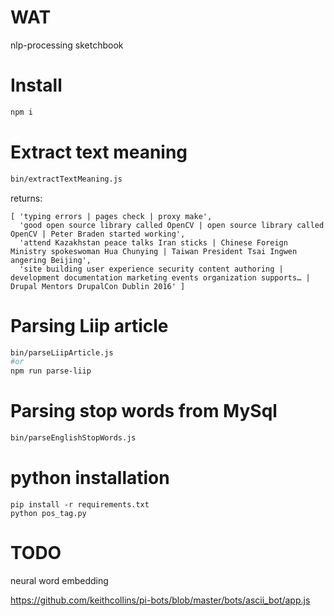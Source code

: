 # WAT

nlp-processing sketchbook


# Install
```bash
npm i
```



# Extract text meaning
```bash
bin/extractTextMeaning.js
```

returns:
```
[ 'typing errors | pages check | proxy make',
  'good open source library called OpenCV | open source library called OpenCV | Peter Braden started working',
  'attend Kazakhstan peace talks Iran sticks | Chinese Foreign Ministry spokeswoman Hua Chunying | Taiwan President Tsai Ingwen angering Beijing',
  'site building user experience security content authoring | development documentation marketing events organization supports… | Drupal Mentors DrupalCon Dublin 2016' ]
```


# Parsing Liip article
```bash
bin/parseLiipArticle.js
#or
npm run parse-liip
```

# Parsing stop words from MySql
```bash
bin/parseEnglishStopWords.js 
```

# python installation
```
pip install -r requirements.txt
python pos_tag.py
```


# TODO
neural word embedding

https://github.com/keithcollins/pi-bots/blob/master/bots/ascii_bot/app.js
